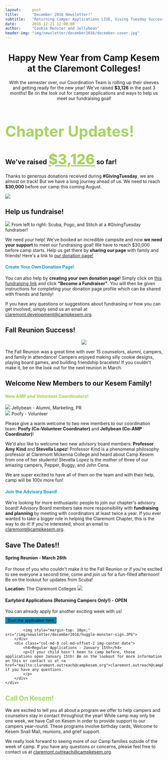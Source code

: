 ```yaml
---
layout:     post
title:      "December 2016 Newsletter!"
subtitle:   "Returning Camper Applications LIVE, Giving Tuesday Success, Fall Reunion, and more!"
date:       2016-12-21 12:00:00
author:     "Cookie Monster and Jellybean"
header-img: "img/newsletter/december2016/december-cover.jpg"
---
```

<style>
.save-date-span {
    font-size: 14px;
    line-height: 14px;
    margin-bottom: 10px;
}
.date p {
    margin: 10px 0;
}
.img-center {
    text-align: center;
}
.img-center img {
    display: inline-block;
}
.big-section-heading {
    font-size: 48px;
    color: #a4d55d;
}
.section-heading-h4 {
    color: #008fbe;
    font-weight: 600;
}
.green-heading {
    color: #a4d55d;
}
.blue-btn {
    background-color:#008fbe;
    border-color: #008fbe;
}
.blue-btn:hover {
    background-color: #a4d55d;
    border-color: #a4d55d;
}
</style>
<h1 style="text-align: center;">Happy New Year from Camp Kesem at the Claremont Colleges!</h1>
<p style="text-align: center;">With the semester over, our Coordination Team is rolling up their sleeves and getting ready for the new year! We've raised <strong>$3,126</strong> in the past 3 months! Be on the look out for camper applications and ways to help us meet our fundraising goal!</p>
<div class="text-center">
    <h1 class="big-section-heading">Chapter Updates!</h1>
<div class="row">
    <div class="col-md-5 left-margin blue-box">
        <h2 class="section-heading">We've raised <span style="font-weight: 800; color: #a4d55d; font-size: 45px; text-decoration: underline;">$3,126</span> so far!</h2>
        <p>Thanks to generous donations received during <strong>#GivingTuesday</strong>, we are almost on track! But we have a long journey ahead of us. We need to reach <strong>$30,000</strong> before our camp this coming August.</p>
        <img src="/img/newsletter/december2016/thermometer.gif">
    </div>
    <div class="col-md-7 green-box">
        <h2 class="section-heading">Help us fundraise!</h2>
        <div class="row">
                <img src="/img/newsletter/december2016/boba-fundraise.jpg">
                <span class="caption text-muted">From left to right: Scuba, Pogo, and Stitch at a #GivingTuesday fundraiser!</span>
        </div>
        <p>We need your help! We've booked an incredible campsite and now <strong>we need your support</strong> to meet our fundraising goal! 
        We have to reach $30,000 before camp starts. Help us get there by <strong>sharing our page</strong> with family and friends!
        Here's a link to <a href="https://donate.kesem.org/fundraise?fcid=766838">our donation page!</a></p>
        <h4 class="section-heading-h4">Create Your Own Donation Page!</h4>
        <p>You can also help by <strong>creating your own donation page</strong>!
        Simply click on <a href="https://donate.kesem.org/events/friends-camp-kesem-at-claremont-colleges-fy-2017/e93166">this fundraising link</a> and click <strong>"Become a Fundraiser"</strong>. You will then be given instructions for completing your donation page profile which can be shared with friends and family!
        </p>
        <p>If you have any questions or suggestions about fundraising or how you can get involved, simply send us an email at <a href="mailto:claremont.development@campkesem.org">claremont.development@campkesem.org</a>.</p>
    </div>
</div>

<div class="margin-b-20 green-box" style="margin-top: 25px;">
    <h2 class="section-heading">Fall Reunion Success!</h2>
    <div class="img-center">
        <img src="/img/newsletter/december2016/fall-reunion.jpg">
    </div>
    <p>The Fall Reunion was a great time with over 15 counselors, alumni, campers, and family in attendance! Campers enjoyed making silly cookie designs, playing board games, and building friendship bracelets! If you couldn't make it, be on the look out for the next reunion in March.</p>
</div>
<div class="blue-box" style="margin-top: 25px;">
    <h2 class="section-heading">Welcome New Members to our Kesem Family!</h2>
    <h4 class="green-heading section-heading-h4" style="font-weight: 800;">New AMP and Volunteer Coordinators!</h4>
    <div class="col-md-6">
        <img src="/img/newsletter/december2016/jellybean-headshot.jpg">
        <span class="caption text-muted">Jellybean - Alumni, Marketing, PR</span>
    </div>
    <div class="col-md-6">
        <img src="/img/newsletter/december2016/poofy.jpg">
        <span class="caption text-muted">Poofy - Volunteer</span>
    </div>
    <p>Please give a warm welcome to two new members to our coordination team: <strong>Poofy (Co-Volunteer Coordinator)</strong> and <strong>Jellybean (Co-AMP Coordinator)</strong>!</p>
    <p>We'd also like to welcome two new advisory board members: <strong>Professor Amy Kind</strong> and <strong>Stevella Lopez</strong>! Professor Kind is a phenomenal philosophy professor at Claremont Mckenna College and heard about Camp Kesem from one of her students! Stevella Lopez is the mother of three of our amazing campers, Pepper, Buggy, and John Cena.</p>
    <p>We are super excited to have all of them on the team and with their help, camp will be 100x more fun!</p>
    <h4 class="section-heading-h4">Join the Advisory Board!</h4>
    <p>We're looking for more enthusiastic people to join our chapter's advisory board! Advisory Board members take more responsibility with <strong>fundraising and planning</strong> by meeting with coordinators at least twice a year. If you ever wanted to take a bigger role in helping the Claremont Chapter, this is the way to do it! If you're interested, shoot an email to <a href="mailto:claremont@campkesem.org">claremont@campkesem.org</a>.</p>
</div>
<div class="green-box text-center" style="margin-top: 25px;">
    <h2 class="section-heading">Save The Dates!!</h2>
    <div class="row">
        <div class="col-md-6 date">
            <h4>Spring Reunion - March 26th</h4>
            <p>For those of you who couldn't make it to the Fall Reunion or if you're excited to see everyone a second time, come and join us for a fun-filled afternoon! Be on the lookout for updates from Scuba!
            <br>
            </p>
            <span class="save-date-span"><strong>Location:</strong>  The Claremont Colleges</span>
            <img src="/img/newsletter/december2016/pomona-college.jpg">
        </div>
        <div class="col-md-6 date">
            <h4>Earlybird Applications (Returning Campers Only!) - OPEN</h4>
            <p>You can already apply for another exciting week with us!
            </p>
            <a target="_blank" href="https://campscui.active.com/orgs/CampKesem#/selectSessions/1717902"><button class="blue-btn btn btn-primary">Start the application here</button></a>
            
            <img style="margin-top: 10px;" src="/img/newsletter/december2016/huggle-monster-sign.JPG">
        </div>
        <div class="col-md-8 col-md-offset-2 img-center date">
            <h4>Regular Applications - January 15th</h4>
            <p>If your child hasn't been to camp before, those applications open January 15th! Be on the lookout for more information on this or contact us at <a href="mailto:claremont.outreach@campkesem.org">claremont.outreach@campkesem.org</a> if you have any questions.
            </p>
        </div>
    </div>
</div>
<div class="blue-box">
    <h2 class="green-heading section-heading">Call On Kesem!</h2>
    <p>We are excited to tell you all about a program we offer to help campers and counselors stay in contact throughout the year! While camp may only be one week, we have Call on Kesem in order to provide support to our campers year-round. These programs involve birthday cards, Welcome to Kesem Snail Mail, reunions, and grief support.</p>
    <p>We really look forward to seeing more of our Camp families outside of the week of camp. If you have any questions or concerns, please feel free to contact us at <a href="mailto:claremont.outreach@campkesem.org">claremont.outreach@campkesem.org</a>.</p>
</div>
